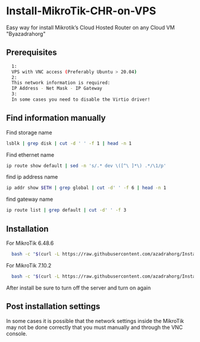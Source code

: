 # Install-MikroTik-CHR-on-VPS
Easy way for install Mikrotik’s Cloud Hosted Router on any Cloud VM 
"Byazadrahorg"

## Prerequisites

```bash
  1:
  VPS with VNC access (Preferably Ubuntu > 20.04)
  2:
  This network information is required:
  IP Address - Net Mask - IP Gateway
  3:
  In some cases you need to disable the Virtio driver!
```

## Find information manually
Find storage name
```bash
lsblk | grep disk | cut -d ' ' -f 1 | head -n 1
```
Find ethernet name
```bash
ip route show default | sed -n 's/.* dev \([^\ ]*\) .*/\1/p'
```
find ip address name
```bash
ip addr show $ETH | grep global | cut -d' ' -f 6 | head -n 1
```
find gateway name
```bash
ip route list | grep default | cut -d' ' -f 3
```
## Installation

For MikroTik 6.48.6

```bash
  bash -c "$(curl -L https://raw.githubusercontent.com/azadrahorg/Install-MikroTik-CHR-on-VPS/main/mik-6486.sh)"
```

For MikroTik 7.10.2

```bash
  bash -c "$(curl -L https://raw.githubusercontent.com/azadrahorg/Install-MikroTik-CHR-on-VPS/main/mik78.sh)"
```

After install be sure to turn off the server and turn on again
## Post installation settings

In some cases it is possible that the network settings inside the MikroTik may not be done correctly that you must manually and through the VNC console.
